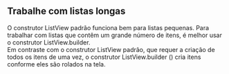 ## Trabalhe com listas longas

O construtor ListView padrão funciona bem para listas pequenas. Para trabalhar com listas que contêm um grande número de itens, é melhor usar o construtor ListView.builder.  
Em contraste com o construtor ListView padrão, que requer a criação de todos os itens de uma vez, o construtor ListView.builder () cria itens conforme eles são rolados na tela.
